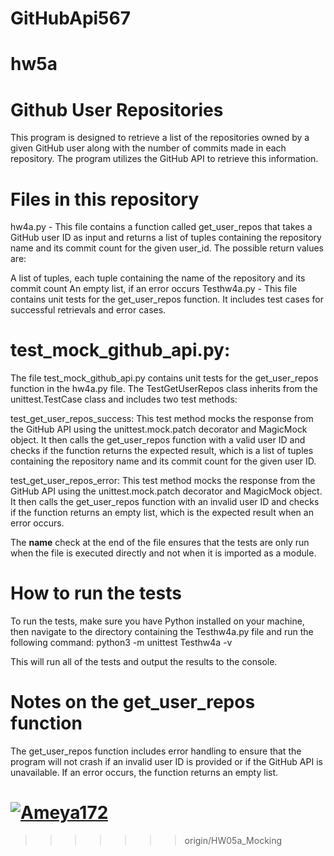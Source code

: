 # GitHubApi567
# hw5a
# Github User Repositories
This program is designed to retrieve a list of the repositories owned by a given GitHub user along with the number of commits made in each repository. The program utilizes the GitHub API to retrieve this information.

# Files in this repository
hw4a.py - This file contains a function called get_user_repos that takes a GitHub user ID as input and returns a list of tuples containing the repository name and its commit count for the given user_id. The possible return values are:

A list of tuples, each tuple containing the name of the repository and its commit count
An empty list, if an error occurs
Testhw4a.py - This file contains unit tests for the get_user_repos function. It includes test cases for successful retrievals and error cases.

# test_mock_github_api.py:
The file test_mock_github_api.py contains unit tests for the get_user_repos function in the hw4a.py file. The TestGetUserRepos class inherits from the unittest.TestCase class and includes two test methods:

test_get_user_repos_success: This test method mocks the response from the GitHub API using the unittest.mock.patch decorator and MagicMock object. It then calls the get_user_repos function with a valid user ID and checks if the function returns the expected result, which is a list of tuples containing the repository name and its commit count for the given user ID.

test_get_user_repos_error: This test method mocks the response from the GitHub API using the unittest.mock.patch decorator and MagicMock object. It then calls the get_user_repos function with an invalid user ID and checks if the function returns an empty list, which is the expected result when an error occurs.

The __name__ check at the end of the file ensures that the tests are only run when the file is executed directly and not when it is imported as a module.

# How to run the tests
To run the tests, make sure you have Python installed on your machine, then navigate to the directory containing the Testhw4a.py file and run the following command:
python3 -m unittest Testhw4a -v

This will run all of the tests and output the results to the console.

# Notes on the get_user_repos function
The get_user_repos function includes error handling to ensure that the program will not crash if an invalid user ID is provided or if the GitHub API is unavailable. If an error occurs, the function returns an empty list.

[![Ameya172](https://circleci.com/gh/Ameya172/GitHubApi567.svg?style=svg)](https://app.circleci.com/pipelines/github/Ameya172/GitHubApi567?branch=HW05a_Mocking&filter=all)
=======

>>>>>>> origin/HW05a_Mocking
